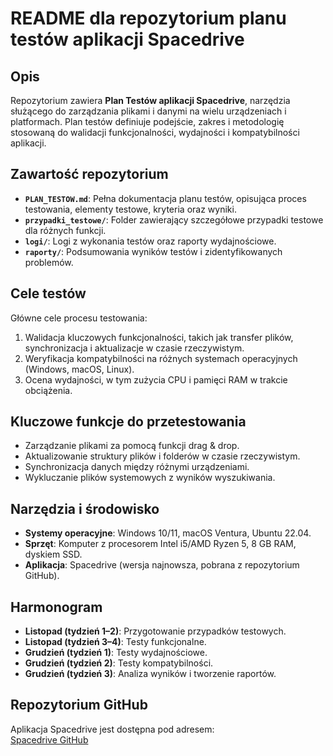 # README dla repozytorium planu testów aplikacji Spacedrive

## Opis
Repozytorium zawiera **Plan Testów aplikacji Spacedrive**, narzędzia służącego do zarządzania plikami i danymi na wielu urządzeniach i platformach. Plan testów definiuje podejście, zakres i metodologię stosowaną do walidacji funkcjonalności, wydajności i kompatybilności aplikacji.

## Zawartość repozytorium
- **`PLAN_TESTOW.md`**: Pełna dokumentacja planu testów, opisująca proces testowania, elementy testowe, kryteria oraz wyniki.  
- **`przypadki_testowe/`**: Folder zawierający szczegółowe przypadki testowe dla różnych funkcji.  
- **`logi/`**: Logi z wykonania testów oraz raporty wydajnościowe.  
- **`raporty/`**: Podsumowania wyników testów i zidentyfikowanych problemów.  

## Cele testów
Główne cele procesu testowania:  
1. Walidacja kluczowych funkcjonalności, takich jak transfer plików, synchronizacja i aktualizacje w czasie rzeczywistym.  
2. Weryfikacja kompatybilności na różnych systemach operacyjnych (Windows, macOS, Linux).  
3. Ocena wydajności, w tym zużycia CPU i pamięci RAM w trakcie obciążenia.  

## Kluczowe funkcje do przetestowania
- Zarządzanie plikami za pomocą funkcji drag & drop.  
- Aktualizowanie struktury plików i folderów w czasie rzeczywistym.  
- Synchronizacja danych między różnymi urządzeniami.  
- Wykluczanie plików systemowych z wyników wyszukiwania.  

## Narzędzia i środowisko
- **Systemy operacyjne**: Windows 10/11, macOS Ventura, Ubuntu 22.04.  
- **Sprzęt**: Komputer z procesorem Intel i5/AMD Ryzen 5, 8 GB RAM, dyskiem SSD.  
- **Aplikacja**: Spacedrive (wersja najnowsza, pobrana z repozytorium GitHub).  

## Harmonogram
- **Listopad (tydzień 1–2)**: Przygotowanie przypadków testowych.  
- **Listopad (tydzień 3–4)**: Testy funkcjonalne.  
- **Grudzień (tydzień 1)**: Testy wydajnościowe.  
- **Grudzień (tydzień 2)**: Testy kompatybilności.  
- **Grudzień (tydzień 3)**: Analiza wyników i tworzenie raportów.  

## Repozytorium GitHub
Aplikacja Spacedrive jest dostępna pod adresem:  
[Spacedrive GitHub](https://github.com/spacedriveapp/spacedrive)  
